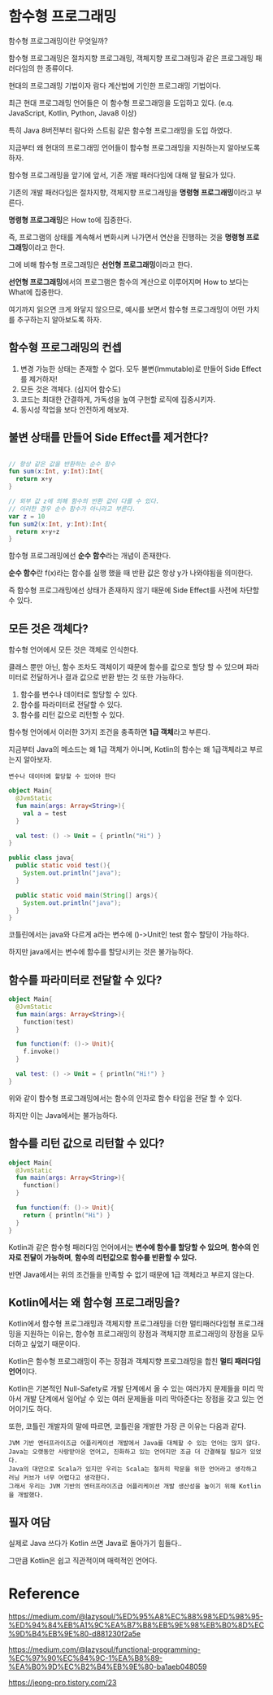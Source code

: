 # 함수형 프로그래밍

함수형 프로그래밍이란 무엇일까?

함수형 프로그래밍은 절차지향 프로그래밍, 객체지향 프로그래밍과 같은 프로그래밍 패러다임의 한 종류이다.

현대의 프로그래밍 기법이자 람다 계산법에 기인한 프로그래밍 기법이다.

최근 현대 프로그래밍 언어들은 이 함수형 프로그래밍을 도입하고 있다. (e.q. JavaScript, Kotlin, Python, Java8 이상)

특히 Java 8버전부터 람다와 스트림 같은 함수형 프로그래밍을 도입 하였다.

지금부터 왜 현대의 프로그래밍 언어들이 함수형 프로그래밍을 지원하는지 알아보도록 하자.

함수형 프로그래밍을 앞기에 앞서, 기존 개발 패러다임에 대해 알 필요가 있다.

기존의 개발 패러다임은 절차지향, 객체지향 프로그래밍을 **명령형 프로그래밍**이라고 부른다.

**명령형 프로그래밍**은 How to에 집중한다.

즉, 프로그램의 상태를 계속해서 변화시켜 나가면서 연산을 진행하는 것을 **명령형 프로그래밍**이라고 한다.

그에 비해 함수형 프로그래밍은 **선언형 프로그래밍**이라고 한다.

**선언형 프로그래밍**에서의 프로그램은 함수의 계산으로 이루어지며 How to 보다는 What에 집중한다.

여기까지 읽으면 크게 와닿지 않으므로, 예시를 보면서 함수형 프로그래밍이 어떤 가치를 추구하는지 알아보도록 하자.

## 함수형 프로그래밍의 컨셉

1. 변경 가능한 상태는 존재할 수 없다. 모두 불변(Immutable)로 만들어 Side Effect를 제거하자!
2. 모든 것은 객체다. (심지어 함수도)
3. 코드는 최대한 간결하게, 가독성을 높여 구현할 로직에 집중시키자.
4. 동시성 작업을 보다 안전하게 해보자.

## 불변 상태를 만들어 Side Effect를 제거한다?

```kotlin

// 항상 같은 값을 반환하는 순수 함수
fun sum(x:Int, y:Int):Int{
  return x+y
} 

// 외부 값 z에 의해 함수의 반환 값이 다를 수 있다.
// 이러한 경우 순수 함수가 아니라고 부른다.
var z = 10
fun sum2(x:Int, y:Int):Int{
  return x+y+z
}
```

함수형 프로그래밍에선 **순수 함수**라는 개념이 존재한다.

**순수 함수**란 f(x)라는 함수를 실행 했을 때 반환 값은 항상 y가 나와야됨을 의미한다.

즉 함수형 프로그래밍에선 상태가 존재하지 않기 때문에 Side Effect를 사전에 차단할 수 있다.

## 모든 것은 객체다?

함수형 언어에서 모든 것은 객체로 인식한다.

클래스 뿐만 아닌, 함수 조차도 객체이기 때문에 함수를 값으로 할당 할 수 있으며 파라미터로 전달하거나 결과 값으로 반환 받는 것 또한 가능하다.

1. 함수를 변수나 데이터로 할당할 수 있다.
2. 함수를 파라미터로 전달할 수 있다.
3. 함수를 리턴 값으로 리턴할 수 있다.

함수형 언어에서 이러한 3가지 조건을 충족하면 **1급 객체**라고 부른다.

지금부터 Java의 메소드는 왜 1급 객체가 아니며, Kotlin의 함수는 왜 1급객체라고 부르는지 알아보자.

```
변수나 데이터에 할당할 수 있어야 한다
```

```kotlin
object Main{
  @JvmStatic
  fun main(args: Array<String>){
    val a = test
  }

  val test: () -> Unit = { println("Hi") }
}
```

```java
public class java{
  public static void test(){
    System.out.println("java");
  }

  public static void main(String[] args){
    System.out.println("java");
  }
}
```

코틀린에서는 java와 다르게 a라는 변수에 ()->Unit인 test 함수 할당이 가능하다.

하지만 java에서는 변수에 함수를 할당시키는 것은 불가능하다.

## 함수를 파라미터로 전달할 수 있다?

```kotlin
object Main{
  @JvmStatic
  fun main(args: Array<String>){
    function(test)
  }

  fun function(f: ()-> Unit){
    f.invoke()
  }

  val test: () -> Unit = { println("Hi!") }
}
```

위와 같이 함수형 프로그래밍에서는 함수의 인자로 함수 타입을 전달 할 수 있다.

하지만 이는 Java에서는 불가능하다.

## 함수를 리턴 값으로 리턴할 수 있다?


```kotlin
object Main{
  @JvmStatic
  fun main(args: Array<String>){
    function()
  }

  fun function(f: ()-> Unit){
    return { println("Hi") }
  }
}
```
  
Kotlin과 같은 함수형 패러다임 언어에서는 **변수에 함수를 할당할 수 있으며**, **함수의 인자로 전달이 가능하며**, **함수의 리턴값으로 함수를 반환할 수 있다.**

반면 Java에서는 위의 조건들을 만족할 수 없기 때문에 1급 객체라고 부르지 않는다.

## Kotlin에서는 왜 함수형 프로그래밍을?

Kotlin에서 함수형 프로그래밍과 객체지향 프로그래밍을 더한 멀티패러다임형 프로그래밍을 지원하는 이유는, 함수형 프로그래밍의 장점과 객체지향 프로그래밍의 장점을 모두 더하고 싶었기 때문이다.

Kotlin은 함수형 프로그래밍이 주는 장점과 객체지향 프로그래밍을 합친 **멀티 패러다임 언어**이다.

Kotlin은 기본적인 Null-Safety로 개발 단계에서 올 수 있는 여러가지 문제들을 미리 막아서 개발 단계에서 일어날 수 있는 여러 문제들을 미리 막아준다는 장점을 갖고 있는 언어이기도 하다.

또한, 코틀린 개발자의 말에 따르면, 코틀린을 개발한 가장 큰 이유는 다음과 같다.

```
JVM 기반 엔터프라이즈급 어플리케이션 개발에서 Java를 대체할 수 있는 언어는 많지 않다.
Java는 오랫동안 사랑받아온 언어고, 진화하고 있는 언어지만 조금 더 간결해질 필요가 있었다.
Java의 대안으로 Scala가 있지만 우리는 Scala는 철저히 학문을 위한 언어라고 생각하고 러닝 커브가 너무 어렵다고 생각한다.
그래서 우리는 JVM 기반의 엔터프라이즈급 어플리케이션 개발 생산성을 높이기 위해 Kotlin을 개발했다.
```

## 필자 여담

실제로 Java 쓰다가 Kotlin 쓰면 Java로 돌아가기 힘들다..

그만큼 Kotlin은 쉽고 직관적이며 매력적인 언어다.


# Reference

https://medium.com/@lazysoul/%ED%95%A8%EC%88%98%ED%98%95-%ED%94%84%EB%A1%9C%EA%B7%B8%EB%9E%98%EB%B0%8D%EC%9D%B4%EB%9E%80-d881230f2a5e

https://medium.com/@lazysoul/functional-programming-%EC%97%90%EC%84%9C-1%EA%B8%89-%EA%B0%9D%EC%B2%B4%EB%9E%80-ba1aeb048059

https://jeong-pro.tistory.com/23

